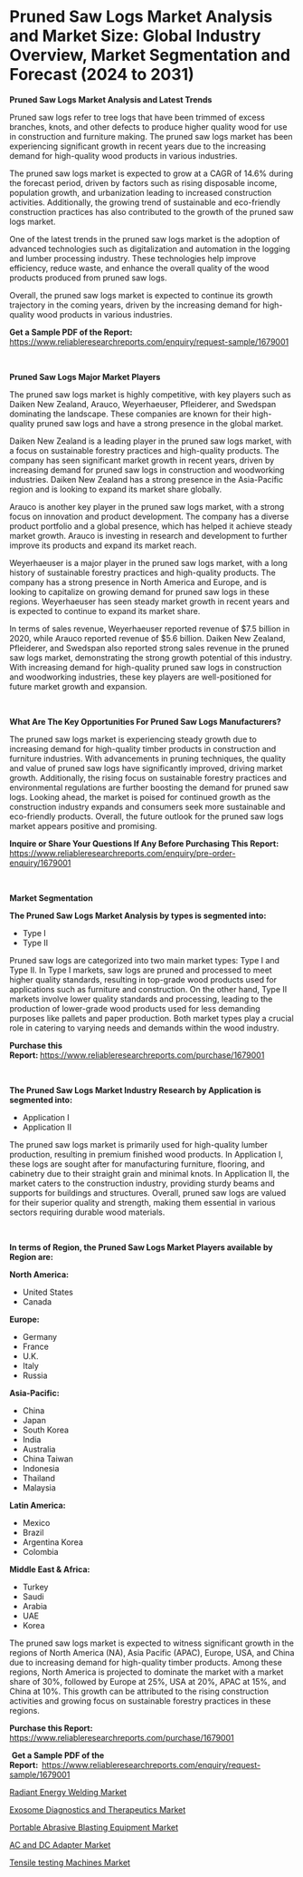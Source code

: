 <p><h1>Pruned Saw Logs Market Analysis and Market Size: Global Industry Overview, Market Segmentation and Forecast (2024 to 2031)</h1></p><p><strong>Pruned Saw Logs Market Analysis and Latest Trends</strong></p>
<p><p>Pruned saw logs refer to tree logs that have been trimmed of excess branches, knots, and other defects to produce higher quality wood for use in construction and furniture making. The pruned saw logs market has been experiencing significant growth in recent years due to the increasing demand for high-quality wood products in various industries.</p><p>The pruned saw logs market is expected to grow at a CAGR of 14.6% during the forecast period, driven by factors such as rising disposable income, population growth, and urbanization leading to increased construction activities. Additionally, the growing trend of sustainable and eco-friendly construction practices has also contributed to the growth of the pruned saw logs market.</p><p>One of the latest trends in the pruned saw logs market is the adoption of advanced technologies such as digitalization and automation in the logging and lumber processing industry. These technologies help improve efficiency, reduce waste, and enhance the overall quality of the wood products produced from pruned saw logs.</p><p>Overall, the pruned saw logs market is expected to continue its growth trajectory in the coming years, driven by the increasing demand for high-quality wood products in various industries.</p></p>
<p><strong>Get a Sample PDF of the Report:&nbsp;</strong> <a href="https://www.reliableresearchreports.com/enquiry/request-sample/1679001">https://www.reliableresearchreports.com/enquiry/request-sample/1679001</a></p>
<p>&nbsp;</p>
<p><strong>Pruned Saw Logs Major Market Players</strong></p>
<p><p>The pruned saw logs market is highly competitive, with key players such as Daiken New Zealand, Arauco, Weyerhaeuser, Pfleiderer, and Swedspan dominating the landscape. These companies are known for their high-quality pruned saw logs and have a strong presence in the global market.</p><p>Daiken New Zealand is a leading player in the pruned saw logs market, with a focus on sustainable forestry practices and high-quality products. The company has seen significant market growth in recent years, driven by increasing demand for pruned saw logs in construction and woodworking industries. Daiken New Zealand has a strong presence in the Asia-Pacific region and is looking to expand its market share globally.</p><p>Arauco is another key player in the pruned saw logs market, with a strong focus on innovation and product development. The company has a diverse product portfolio and a global presence, which has helped it achieve steady market growth. Arauco is investing in research and development to further improve its products and expand its market reach.</p><p>Weyerhaeuser is a major player in the pruned saw logs market, with a long history of sustainable forestry practices and high-quality products. The company has a strong presence in North America and Europe, and is looking to capitalize on growing demand for pruned saw logs in these regions. Weyerhaeuser has seen steady market growth in recent years and is expected to continue to expand its market share.</p><p>In terms of sales revenue, Weyerhaeuser reported revenue of $7.5 billion in 2020, while Arauco reported revenue of $5.6 billion. Daiken New Zealand, Pfleiderer, and Swedspan also reported strong sales revenue in the pruned saw logs market, demonstrating the strong growth potential of this industry. With increasing demand for high-quality pruned saw logs in construction and woodworking industries, these key players are well-positioned for future market growth and expansion.</p></p>
<p>&nbsp;</p>
<p><strong>What Are The Key Opportunities For Pruned Saw Logs Manufacturers?</strong></p>
<p><p>The pruned saw logs market is experiencing steady growth due to increasing demand for high-quality timber products in construction and furniture industries. With advancements in pruning techniques, the quality and value of pruned saw logs have significantly improved, driving market growth. Additionally, the rising focus on sustainable forestry practices and environmental regulations are further boosting the demand for pruned saw logs. Looking ahead, the market is poised for continued growth as the construction industry expands and consumers seek more sustainable and eco-friendly products. Overall, the future outlook for the pruned saw logs market appears positive and promising.</p></p>
<p><strong>Inquire or Share Your Questions If Any Before Purchasing This Report:</strong> <a href="https://www.reliableresearchreports.com/enquiry/pre-order-enquiry/1679001">https://www.reliableresearchreports.com/enquiry/pre-order-enquiry/1679001</a></p>
<p>&nbsp;</p>
<p><strong>Market Segmentation</strong></p>
<p><strong>The Pruned Saw Logs Market Analysis by types is segmented into:</strong></p>
<p><ul><li>Type I</li><li>Type II</li></ul></p>
<p><p>Pruned saw logs are categorized into two main market types: Type I and Type II. In Type I markets, saw logs are pruned and processed to meet higher quality standards, resulting in top-grade wood products used for applications such as furniture and construction. On the other hand, Type II markets involve lower quality standards and processing, leading to the production of lower-grade wood products used for less demanding purposes like pallets and paper production. Both market types play a crucial role in catering to varying needs and demands within the wood industry.</p></p>
<p><strong>Purchase this Report:&nbsp;</strong><a href="https://www.reliableresearchreports.com/purchase/1679001">https://www.reliableresearchreports.com/purchase/1679001</a></p>
<p>&nbsp;</p>
<p><strong>The Pruned Saw Logs Market Industry Research by Application is segmented into:</strong></p>
<p><ul><li>Application I</li><li>Application II</li></ul></p>
<p><p>The pruned saw logs market is primarily used for high-quality lumber production, resulting in premium finished wood products. In Application I, these logs are sought after for manufacturing furniture, flooring, and cabinetry due to their straight grain and minimal knots. In Application II, the market caters to the construction industry, providing sturdy beams and supports for buildings and structures. Overall, pruned saw logs are valued for their superior quality and strength, making them essential in various sectors requiring durable wood materials.</p></p>
<p>&nbsp;</p>
<p><strong>In terms of Region, the Pruned Saw Logs Market Players available by Region are:</strong></p>
<p>
    <p> <strong> North America: </strong>
        <ul>
            <li>United States</li>
            <li>Canada</li>
        </ul>
        </p> 
    <p> <strong> Europe: </strong>
        <ul>
            <li>Germany</li>
            <li>France</li>
            <li>U.K.</li>
            <li>Italy</li>
            <li>Russia</li>
        </ul>
        </p> 
    <p> <strong> Asia-Pacific: </strong>
        <ul>
            <li>China</li>
            <li>Japan</li>
            <li>South Korea</li>
            <li>India</li>
            <li>Australia</li>
            <li>China Taiwan</li>
            <li>Indonesia</li>
            <li>Thailand</li>
            <li>Malaysia</li>
        </ul>
        </p> 
    <p> <strong> Latin America: </strong>
        <ul>
            <li>Mexico</li>
            <li>Brazil</li>
            <li>Argentina Korea</li>
            <li>Colombia</li>
        </ul>
        </p> 
    <p> <strong> Middle East & Africa: </strong>
        <ul>
            <li>Turkey</li>
            <li>Saudi</li>
            <li>Arabia</li>
            <li>UAE</li>
            <li>Korea</li>
        </ul>
    </p>
    </p>
<p><p>The pruned saw logs market is expected to witness significant growth in the regions of North America (NA), Asia Pacific (APAC), Europe, USA, and China due to increasing demand for high-quality timber products. Among these regions, North America is projected to dominate the market with a market share of 30%, followed by Europe at 25%, USA at 20%, APAC at 15%, and China at 10%. This growth can be attributed to the rising construction activities and growing focus on sustainable forestry practices in these regions.</p></p>
<p><strong>Purchase this Report: </strong><a href="https://www.reliableresearchreports.com/purchase/1679001">https://www.reliableresearchreports.com/purchase/1679001</a></p>
<p>&nbsp;<strong>Get a Sample PDF of the Report:&nbsp;&nbsp;</strong><a href="https://www.reliableresearchreports.com/enquiry/request-sample/1679001">https://www.reliableresearchreports.com/enquiry/request-sample/1679001</a></p>
<p><strong></strong></p>
<p><p><a href="https://medium.com/p/f24328cd7352/edit">Radiant Energy Welding Market</a></p><p><a href="https://medium.com/p/9cc0a9785e12/edit">Exosome Diagnostics and Therapeutics Market</a></p><p><a href="https://medium.com/p/a4dbd2c370ab/edit">Portable Abrasive Blasting Equipment Market</a></p><p><a href="https://medium.com/p/a52a17162e02/edit">AC and DC Adapter Market</a></p><p><a href="https://medium.com/p/d2e883634010/edit">Tensile testing Machines Market</a></p></p>